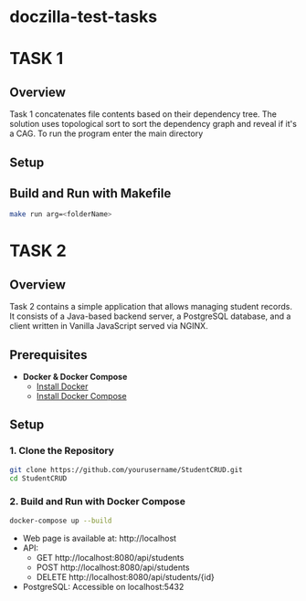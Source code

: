 # doczilla-test-tasks

# TASK 1

## Overview

Task 1 concatenates file contents based on their dependency tree. The solution uses topological sort to sort the dependency graph and reveal if it's a CAG. To run the program enter the main directory

## Setup

## Build and Run with Makefile

```bash
make run arg=<folderName>
```

# TASK 2

## Overview

Task 2 contains a simple application that allows managing student records. It consists of a Java-based backend server, a PostgreSQL database, and a client written in Vanilla JavaScript served via NGINX.

## Prerequisites

- **Docker & Docker Compose**
  - [Install Docker](https://docs.docker.com/get-docker/)
  - [Install Docker Compose](https://docs.docker.com/compose/install/)

## Setup

### 1. Clone the Repository

```bash
git clone https://github.com/yourusername/StudentCRUD.git
cd StudentCRUD
```

### 2. Build and Run with Docker Compose

```bash
docker-compose up --build
```
* Web page is available at: http://localhost
* API: 
    - GET http://localhost:8080/api/students
    - POST http://localhost:8080/api/students
    - DELETE http://localhost:8080/api/students/{id}
* PostgreSQL: Accessible on localhost:5432
